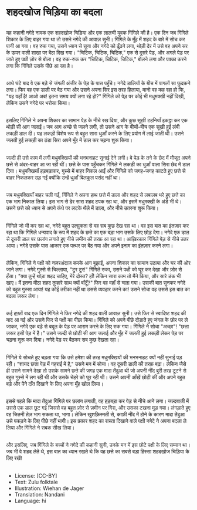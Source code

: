 # शहदखोज चिड़िया का बदला

##
यह कहानी नगेदे नामक एक शहदखोज चिड़िया और एक लालची युवक गिंगिले की है। एक दिन जब गिंगिले शिकार के लिए बाहर गया था तो उसने नगेदे की आवाज़ सुनी। गिंगिले के मुँह में शहद के बारे में सोच कर पानी आ गया। वह रुक गया, उसने ध्यान से सुना और नगेदे को ढूँढ़ने लगा, थोड़ी देर में उसे वह अपने सर के ऊपर वाली शाखा पर बैठा दिख गया। "चिटिक, चिटिक, चिटिक," एक से दूसरे पेड़, और अगले पेड़ पर जाते हुए पक्षी ज़ोर से बोला। वह रुक-रुक कर "चिटिक, चिटिक, चिटिक," बोलने लगा और पक्का करने लगा कि गिंगिले उसके पीछे आ रहा है।

##
आधे घंटे बाद वे एक बड़े से जंगली अंजीर के पेड़ के पास पहुँचे। नगेदे डालियों के बीच में पागलों सा फुदकने लगा। फिर वह एक डाली पर बैठ गया और उसने अपना सिर इस तरह हिलाया, मानो वह कह रहा हो कि, "यह यहाँ है! आओ अब! इतना समय क्यों लगा रहे हो?" गिंगिले को पेड़ पर कोई भी मधुमक्खी नहीं दिखी, लेकिन उसने नगेदे पर भरोसा किया।

##
इसलिए गिंगिले ने अपना शिकार का सामान पेड़ के नीचे रख दिया, और कुछ सूखी टहनियाँ इकट्ठा कर एक थोड़ी सी आग जलाई। जब आग अच्छे से जलने लगी, तो उसने आग के बीचों-बीच एक सूखी हुई लंबी लकड़ी डाल दी। यह लकड़ी विशेष रूप से बहुत सारा धुआँ करने के लिए प्रयोग में लाई जाती थी। उसने जलती हुई लकड़ी का ठंडा सिरा अपने मुँह में डाल कर चढ़ना शुरू किया।

##
जल्दी ही उसे काम में लगी मधुमक्खियों की भनभनाहट सुनाई देने लगी। वे पेड़ के तने के छेद में मौजूद अपने छत्ते से अंदर-बाहर आ जा रही थीं। छत्ते के पास पहुँचकर गिंगिले ने लकड़ी का धुआँ वाला सिरा छेद में डाल दिया। मधुमक्खियाँ हड़बड़ाकर, गुस्से में बाहर निकल आईं और गिंगिले को जगह-जगह काटते हुए छत्ते से बाहर निकलकर उड़ गईं क्योंकि उन्हें धुआँ बिलकुल पसंद नहीं था।

##
जब मधुमक्खियाँ बाहर चली गईं, गिंगिले ने अपना हाथ छत्ते में डाला और शहद से लबालब भरे हुए छत्ते का एक भाग निकाल लिया। इस भाग से ढेर सारा शहद टपक रहा था, और इसमें मधुमक्खी के अंडे भी थे। उसने छत्ते को ध्यान से अपने कंधे पर लटके थैले में डाला, और नीचे उतरना शुरू किया।

##
गिंगिले जो भी कर रहा था, नगेदे बहुत उत्सुकता से वह सब कुछ देख रहा था। वह इस बात का इंतज़ार कर रहा था कि गिंगिले धन्यवाद के रूप में शहद के छत्ते का एक बड़ा भाग उसके लिए छोड़ देगा। नगेदे एक डाल से दूसरी डाल पर छलांग लगाते हुए नीचे ज़मीन की तरफ़ आ रहा था। आख़िरकार गिंगिले पेड़ से नीचे उतर आया। नगेदे उसके पास आकार एक पत्थर पर बैठ गया और अपने इनाम का इंतज़ार करने लगा।

##
लेकिन, गिंगिले ने पक्षी को नज़रअंदाज़ करके आग बुझाई, अपना शिकार का सामान उठाया और घर की ओर जाने लगा। नगेदे गुस्से से चिल्लाया, "टुर टुर!" गिंगिले रुका, उसने पक्षी को घूर कर देखा और ज़ोर से हँसा। "क्या तुम्हें थोड़ा शहद चाहिए, मेरे दोस्त? हाँ! लेकिन सारा काम तो मैंने किया, और सारे डंक भी खाए। मैं इतना मीठा शहद तुम्हारे साथ क्यों बाँटूँ?" फिर वह वहाँ से चला गया। उसकी बात सुनकर नगेदे को बहुत गुस्सा आया! यह कोई तरीका नहीं था उससे व्यवहार करने का! उसने सोचा वह उससे इस बात का बदला ज़रूर लेगा।

##
कई हफ़्तों बाद एक दिन गिंगिले ने फिर नगेदे की शहद वाली आवाज़ सुनी। उसे फिर से स्वादिष्ट शहद की याद आ गई और उसने फिर से पक्षी का पीछा किया। गिंगिले को अपने पीछे दौड़ाते हुए जंगल के छोर पर ले जाकर, नगेदे एक बड़े से बबूल के पेड़ पर आराम करने के लिए रुक गया। गिंगिले ने सोचा "अच्छा"! "छत्ता ज़रूर इसी पेड़ में है।" उसने जल्दी से छोटी सी आग जलाई और मुँह में जलती हुई लकड़ी लेकर पेड़ पर चढ़ना शुरू कर दिया। नगेदे पेड़ पर बैठकर सब कुछ देखता रहा।

##
गिंगिले ये सोचते हुए चढ़ता गया कि उसे हमेशा की तरह मधुमक्खियों की भनभनाहट क्यों नहीं सुनाई पड़ रही। "शायद छत्ता पेड़ में गहराई में है," उसने मन में सोचा। वह दूसरी डाली की तरफ़ बढ़ा। लेकिन जैसे ही उसने सामने देखा तो उसके सामने छत्ते की जगह एक मादा तेंदुआ थी जो अपनी नींद बुरी तरह टूटने से बहुत गुस्से में लग रही थी और उसके चेहरे को घूर रही थी। उसने अपनी आँखें छोटी कीं और अपने बहुत बड़े और पैने दाँत दिखाने के लिए अपना मुँह खोल लिया।

##
इससे पहले कि मादा तेंदुआ गिंगिले पर छलांग लगाती, वह हड़बड़ा कर पेड़ से नीचे आने लगा। जल्दबाज़ी में उससे एक डाल छूट गई जिससे वह बहुत ज़ोर से ज़मीन पर गिरा, और उसका टखना मुड़ गया। लंगड़ाते हुए वह जितनी तेज़ भाग सकता था, भागा। लेकिन खुशक़िस्मती से, काफ़ी नींद में होने के कारण मादा तेंदुआ उसे पकड़ने के लिए पीछे नहीं भागी। इस प्रकार शहद का रास्ता दिखाने वाले पक्षी नगेदे ने अपना बदला ले लिया और गिंगिले ने सबक सीख लिया।

##
और इसलिए, जब गिंगिले के बच्चों ने नगेदे की कहानी सुनी, उनके मन में इस छोटे पक्षी के लिए सम्मान था। जब भी वे शहद लेते थे, इस बात का ध्यान रखते थे कि वह छत्ते का सबसे बड़ा हिस्सा शहदखोज चिड़िया के लिए रखें!

##
* License: [CC-BY]
* Text: Zulu folktale
* Illustration: Wiehan de Jager
* Translation: Nandani
* Language: hi
